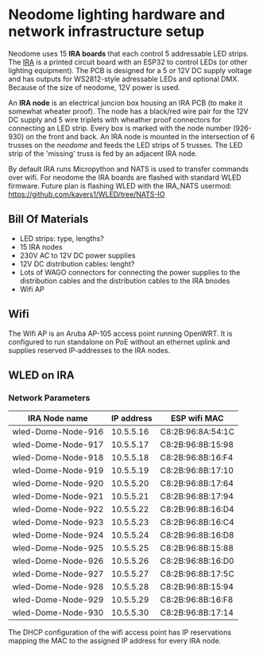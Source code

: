 # Neodome lighting hardware and network infrastructure setup

Neodome uses 15 **IRA boards** that each control 5 addressable LED strips. The [IRA](https://github.com/phyx-be/IRA) is a printed circuit board with an ESP32 to control LEDs (or other lighting equipment). The PCB is designed for a 5 or 12V DC supply voltage and has outputs for WS2812-style adressable LEDs and optional DMX. Because of the size of neodome, 12V power is used.

An **IRA node** is an electrical juncion box housing an IRA PCB (to make it somewhat wheater proof). The node has a black/red wire pair for the 12V DC supply and 5 wire triplets with wheather proof connectors for connecting an LED strip. Every box is marked with the node number (926-930) on the front and back. An IRA node is mounted in the intersection of 6 trusses on the *neodome* and feeds the LED strips of 5 trusses. The LED strip of the 'missing' truss is fed by an adjacent IRA node.

By default IRA runs Micropython and NATS is used to transfer commands over wifi. For neodome the IRA boards are flashed with standard WLED firmware. Future plan is flashing WLED with the IRA_NATS usermod: https://github.com/kavers1/WLED/tree/NATS-IO

## Bill Of Materials
* LED strips: type, lengths?
* 15 IRA nodes
* 230V AC to 12V DC power supplies
* 12V DC distribution cables: lenght?
* Lots of WAGO connectors for connecting the power supplies to the distribution cables and the distribution cables to the IRA bnodes
* Wifi AP 

## Wifi
The Wifi AP is an Aruba AP-105 access point running OpenWRT. It is configured to run standalone on PoE without an ethernet uplink and supplies reserved IP-addresses to the IRA nodes.

## WLED on IRA

### Network Parameters

| IRA Node name         | IP address | ESP wifi MAC      |
|-----------------------|------------|-------------------|
| wled-Dome-Node-916    | 10.5.5.16  | C8:2B:96:8A:54:1C |
| wled-Dome-Node-917    | 10.5.5.17  | C8:2B:96:8B:15:98 |
| wled-Dome-Node-918    | 10.5.5.18  | C8:2B:96:8B:16:F4 |
| wled-Dome-Node-919    | 10.5.5.19  | C8:2B:96:8B:17:10 |
| wled-Dome-Node-920    | 10.5.5.20  | C8:2B:96:8B:17:64 |
| wled-Dome-Node-921    | 10.5.5.21  | C8:2B:96:8B:17:94 |
| wled-Dome-Node-922    | 10.5.5.22  | C8:2B:96:8B:16:D4 |
| wled-Dome-Node-923    | 10.5.5.23  | C8:2B:96:8B:16:C4 |
| wled-Dome-Node-924    | 10.5.5.24  | C8:2B:96:8B:16:D8 |
| wled-Dome-Node-925    | 10.5.5.25  | C8:2B:96:8B:15:88 |
| wled-Dome-Node-926    | 10.5.5.26  | C8:2B:96:8B:16:D0 |
| wled-Dome-Node-927    | 10.5.5.27  | C8:2B:96:8B:17:5C |
| wled-Dome-Node-928    | 10.5.5.28  | C8:2B:96:8B:15:94 |
| wled-Dome-Node-929    | 10.5.5.29  | C8:2B:96:8B:16:F8 |
| wled-Dome-Node-930    | 10.5.5.30  | C8:2B:96:8B:17:14 |

The DHCP configuration of the wifi access point has IP reservations mapping the MAC to the assigned IP address for every IRA node.
